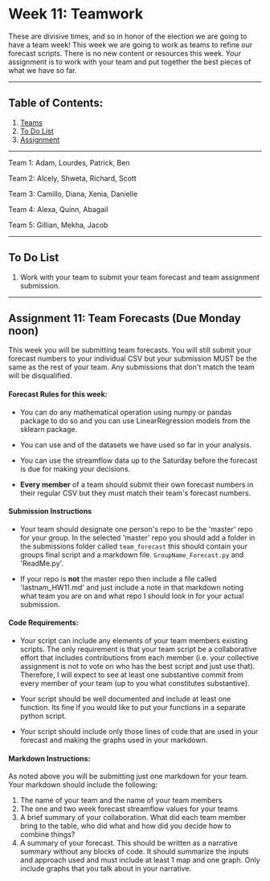# Week 11: Teamwork
These are divisive times, and so in honor of the election we are going to have a team week!
This week we are going to work as teams to refine our forecast scripts. There is no new content or resources this week. Your assignment is to work with your team and put together the best pieces of what we have so far.

____
## Table of Contents:
1. [ Teams](#teams)
1. [ To Do List](#todo)
1. [ Assignment](#assignment)

___
<a name="teams"></a>
Team 1: Adam, Lourdes, Patrick, Ben

Team 2: Alcely, Shweta, Richard, Scott

Team 3: Camillo, Diana, Xenia, Danielle

Team 4: Alexa, Quinn, Abagail

Team 5: Gillian, Mekha, Jacob

___
<a name="todo"></a>
## To Do List
1. Work with your team to submit your team forecast and team assignment submission.

___
<a name="assignment"></a>
## Assignment 11: Team Forecasts (Due Monday noon)
This week you will be submitting team forecasts. You will still submit your forecast numbers to your individual CSV but your submission MUST be the same as the rest of your team. Any submissions that don't match the team will be disqualified.

#### Forecast Rules for this week:
- You can do any mathematical operation using numpy or pandas package to do so and you can use LinearRegression models from the sklearn package.  

- You can use and of the datasets we have used so far in your analysis.

- You can use the streamflow data up to the Saturday before the forecast is due for making your decisions.

- **Every member** of a team should submit their own forecast numbers in their regular  CSV but they must match their team's forecast numbers.

#### Submission Instructions
- Your team  should designate one person's repo to be the 'master' repo for your group. In the selected 'master' repo you should add a folder in the submissions folder called  `team_forecast` this should contain your groups final script and a markdown file. `GroupName_Forecast.py` and 'ReadMe.py'.

- If your repo is **not** the master repo then include a file called 'lastnam_HW11.md' and just include a note in that markdown noting  what team you are on and what repo I should look in for your actual submission.


#### Code Requirements:
- Your script can include any elements of your team members existing scripts. The only requirement is that your team script be a collaborative effort that includes contributions from each member (i.e. your collective assignment is not to vote on who has the best script and just use that). Therefore, I will expect to see at least one substantive commit from every member of your team (up to you what constitutes substantive).

- Your script should be well documented and include at least one function. Its fine if you would like to put your functions in a separate python script.

- Your script should include only those lines of code that are used in your forecast and making the graphs used in your markdown.

#### Markdown Instructions:
As noted above you  will be submitting just one markdown for your team. Your markdown should include the following:
1.  The name of your team and the name of your team members
2.  The one and two week forecast streamflow values for your teams
3.  A brief summary of your collaboration. What did each team member bring to the table, who did what and how did you decide how to combine things?
4.  A summary of your forecast. This should be written as a narrative summary without any blocks of code.  It should summarize the inputs and approach used and must include at least 1 map and  one graph. Only include graphs that you talk about in your narrative.   
